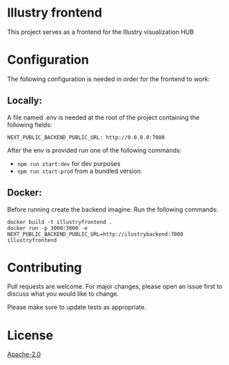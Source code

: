 # Illustry frontend

This project serves as a frontend for the Illustry visualization HUB

# Configuration

The following configuration is needed in order for the frontend to work:

## Locally:
A file named .env is needed at the root of the project containing the following fields:
```
NEXT_PUBLIC_BACKEND_PUBLIC_URL: http://0.0.0.0:7000
```
After the env is provided run one of the following commands: 
- ```npm run start:dev``` for dev purposes 
- ```npm run start:prod``` from a bundled version.

## Docker: 
Before running create the backend imagine:
Run the following commands:
```shell
docker build -t illustryfrontend .
docker run -p 3000:3000 -e NEXT_PUBLIC_BACKEND_PUBLIC_URL=http://ilustrybackend:7000 illustryfrontend
```

# Contributing
Pull requests are welcome. For major changes, please open an issue first to discuss what you would like to change.

Please make sure to update tests as appropriate.

# License

[Apache-2.0](https://choosealicense.com/licenses/apache)